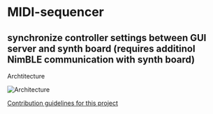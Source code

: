 # MIDI-sequencer

## synchronize controller settings between GUI server and synth board (requires additinol NimBLE communication with synth board)


Archtitecture

![Architecture](https://myoctocat.com/assets/images/base-octocat.svg)  
  
[Contribution guidelines for this project](docs/CONTRIBUTING.md)